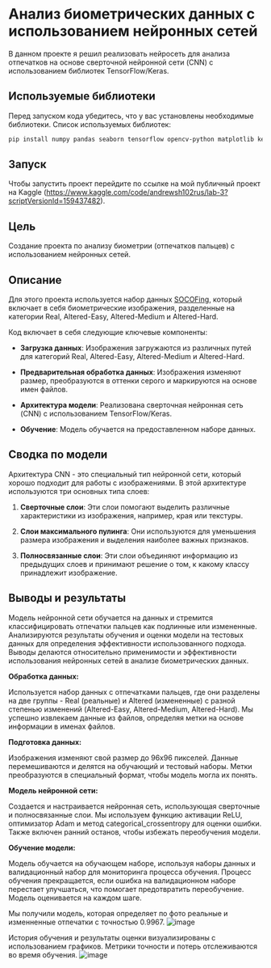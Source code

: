 # Анализ биометрических данных с использованием нейронных сетей
В данном проекте я решил реализовать нейросеть для анализа отпечатков на основе сверточной нейронной сети (CNN) с использованием библиотек TensorFlow/Keras.

## Используемые библиотеки
Перед запуском кода убедитесь, что у вас установлены необходимые библиотеки. Список используемых библиотек:
```bash
pip install numpy pandas seaborn tensorflow opencv-python matplotlib keras
```

## Запуск
Чтобы запустить проект перейдите по ссылке на мой публичный проект на Kaggle (https://www.kaggle.com/code/andrewsh102rus/lab-3?scriptVersionId=159437482).

## Цель
Создание проекта по анализу биометрии (отпечатков пальцев) с использованием нейронных сетей. 

## Описание
Для этого проекта используется набор данных [SOCOFing](https://www.kaggle.com/datasets/ruizgara/socofing), который включает в себя биометрические изображения, разделенные на категории Real, Altered-Easy, Altered-Medium и Altered-Hard.

Код включает в себя следующие ключевые компоненты:

- **Загрузка данных**: Изображения загружаются из различных путей для категорий Real, Altered-Easy, Altered-Medium и Altered-Hard.

- **Предварительная обработка данных**: Изображения изменяют размер, преобразуются в оттенки серого и маркируются на основе имен файлов.

- **Архитектура модели**: Реализована сверточная нейронная сеть (CNN) с использованием TensorFlow/Keras.

- **Обучение**: Модель обучается на предоставленном наборе данных.

## Сводка по модели
Архитектура CNN - это специальный тип нейронной сети, который хорошо подходит для работы с изображениями. В этой архитектуре используются три основных типа слоев:

1. **Сверточные слои**: Эти слои помогают выделить различные характеристики из изображения, например, края или текстуры.

2. **Слои максимального пулинга**: Они используются для уменьшения размера изображения и выделения наиболее важных признаков.

3. **Полносвязанные слои**: Эти слои объединяют информацию из предыдущих слоев и принимают решение о том, к какому классу принадлежит изображение.

## Выводы и результаты

Модель нейронной сети обучается на данных и стремится классифицировать отпечатки пальцев как подлинные или измененные.
Анализируются результаты обучения и оценки модели на тестовых данных для определения эффективности использованного подхода.
Выводы делаются относительно применимости и эффективности использования нейронных сетей в анализе биометрических данных.

**Обработка данных:**

Используется набор данных с отпечатками пальцев, где они разделены на две группы - Real (реальные) и Altered (измененные) с разной степенью изменений (Altered-Easy, Altered-Medium, Altered-Hard). Мы успешно извлекаем данные из файлов, определяя метки на основе информации в именах файлов.

**Подготовка данных:**

Изображения изменяют свой размер до 96x96 пикселей. Данные перемешиваются и делятся на обучающий и тестовый наборы. Метки преобразуются в специальный формат, чтобы модель могла их понять.

**Модель нейронной сети:**

Создается и настраивается нейронная сеть, использующая сверточные и полносвязанные слои. Мы используем функцию активации ReLU, оптимизатор Adam и метод categorical_crossentropy для оценки ошибки. Также включен ранний останов, чтобы избежать переобучения модели.

**Обучение модели:**

Модель обучается на обучающем наборе, используя наборы данных и валидационный набор для мониторинга процесса обучения. Процесс обучения прекращается, если ошибка на валидационном наборе перестает улучшаться, что помогает предотвратить переобучение. Модель оценивается на каждом шаге.


Мы получили модель, которая определяет по фото реальные и изменненные отпечатки с точностью 0.9967.
![image](https://github.com/pozhiloychelovek/iskintellekt/assets/127489085/05f9af05-6e36-4a22-8d28-fa0f72a94df0)

История обучения и результаты оценки визуализированы с использованием графиков. Метрики точности и потерь отслеживаются во время обучения.
![image](https://github.com/pozhiloychelovek/iskintellekt/assets/127489085/e6da8a45-a41f-4a39-94d4-606fe46f93d0)


